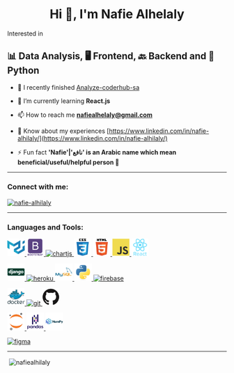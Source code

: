 <h1 align="center">Hi 👋, I'm Nafie Alhelaly</h1>
Interested in <h2>📊 Data Analysis, 🖥 Frontend, 🔙 Backend and 🐍 Python</h2>

- 🔭 I recently finished [Analyze-coderhub-sa](https://github.com/NafieAlhilaly/analyze-coderhub-sa)

- 🌱 I’m currently learning **React.js**

- 📫 How to reach me **nafiealhelaly@gmail.com**

- 📄 Know about my experiences [https://www.linkedin.com/in/nafie-alhilaly/](https://www.linkedin.com/in/nafie-alhilaly/)

- ⚡ Fun fact **'Nafie'|'نافع' is an Arabic name which mean beneficial/useful/helpful person 🤗**

----
<h3 align="left">Connect with me:</h3>
<p align="left">
<a href="https://linkedin.com/in/nafie-alhilaly" target="blank"><img align="center" src="https://raw.githubusercontent.com/rahuldkjain/github-profile-readme-generator/master/src/images/icons/Social/linked-in-alt.svg" alt="nafie-alhilaly" height="30" width="40" /></a>
</p>

----
<h3 align="left">Languages and Tools:</h3>
<p align="left"> <a href="https://mui.com/" target="_blank"> <img src="https://github.com/devicons/devicon/blob/master/icons/materialui/materialui-original.svg" alt="material-ui" width="40" height="40"/>
 </a> <a href="https://getbootstrap.com" target="_blank"> <img src="https://raw.githubusercontent.com/devicons/devicon/master/icons/bootstrap/bootstrap-plain-wordmark.svg" alt="bootstrap" width="40" height="40"/>
 </a> <a href="https://www.chartjs.org" target="_blank"> <img src="https://www.chartjs.org/media/logo-title.svg" alt="chartjs" width="40" height="40"/> </a> <a href="https://www.w3schools.com/css/" target="_blank"> <img src="https://raw.githubusercontent.com/devicons/devicon/master/icons/css3/css3-original-wordmark.svg" alt="css3" width="40" height="40"/> </a> <a href="https://www.w3.org/html/" target="_blank"> <img src="https://raw.githubusercontent.com/devicons/devicon/master/icons/html5/html5-original-wordmark.svg" alt="html5" width="40" height="40"/> </a> <a href="https://developer.mozilla.org/en-US/docs/Web/JavaScript" target="_blank"> <img src="https://raw.githubusercontent.com/devicons/devicon/master/icons/javascript/javascript-original.svg" alt="javascript" width="40" height="40"/> </a> <a href="https://reactjs.org/" target="_blank"> <img src="https://raw.githubusercontent.com/devicons/devicon/master/icons/react/react-original-wordmark.svg" alt="react" width="40" height="40"/> </a>
  
  <a href="https://www.djangoproject.com/" target="_blank"> <img src="https://raw.githubusercontent.com/devicons/devicon/master/icons/django/django-original.svg" alt="django" width="40" height="40"/> </a> <a href="https://heroku.com" target="_blank"> <img src="https://www.vectorlogo.zone/logos/heroku/heroku-icon.svg" alt="heroku" width="40" height="40"/> </a>  <a href="https://www.mysql.com/" target="_blank"> <img src="https://raw.githubusercontent.com/devicons/devicon/master/icons/mysql/mysql-original-wordmark.svg" alt="mysql" width="40" height="40"/> </a> <a href="https://www.python.org" target="_blank"> <img src="https://raw.githubusercontent.com/devicons/devicon/master/icons/python/python-original.svg" alt="python" width="40" height="40"/> </a> <a href="https://firebase.google.com/" target="_blank"> <img src="https://www.vectorlogo.zone/logos/firebase/firebase-icon.svg" alt="firebase" width="40" height="40"/> </a>
  
  <a href="https://www.docker.com/" target="_blank"> <img src="https://raw.githubusercontent.com/devicons/devicon/master/icons/docker/docker-original-wordmark.svg" alt="docker" width="40" height="40"/> </a>   <a href="https://git-scm.com/" target="_blank"> <img src="https://www.vectorlogo.zone/logos/git-scm/git-scm-icon.svg" alt="git" width="40" height="40"/> </a><a href="https://github.com/" target="_blank"> <img src="https://github.com/devicons/devicon/blob/master/icons/github/github-original.svg" alt="github" width="40" height="40"/> </a>   </p>

<a href="https://jupyter.org/" target="_blank"> <img src="https://github.com/devicons/devicon/blob/master/icons/jupyter/jupyter-original.svg" alt="jupyter" width="40" height="40"/> </a> <a href="https://pandas.pydata.org/" target="_blank"> <img src="https://github.com/devicons/devicon/blob/master/icons/pandas/pandas-original-wordmark.svg" alt="pandas" width="40" height="40"/> </a> </a> <a href="https://numpy.org/" target="_blank"> <img src="https://github.com/devicons/devicon/blob/master/icons/numpy/numpy-original-wordmark.svg" alt="NumPy" width="40" height="40"/> </a>


<a href="https://www.figma.com/" target="_blank"> <img src="https://www.vectorlogo.zone/logos/figma/figma-icon.svg" alt="figma" width="40" height="40"/> </a>


----

<p>&nbsp;<img align="center" src="https://github-readme-stats.vercel.app/api?username=nafiealhilaly&show_icons=true&locale=en" alt="nafiealhilaly" /></p>
